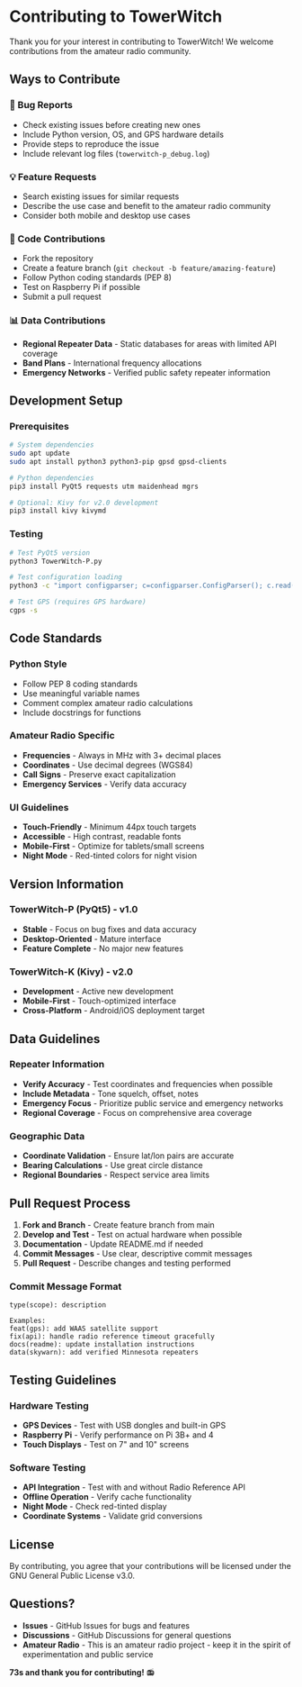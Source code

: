 # Contributing to TowerWitch

Thank you for your interest in contributing to TowerWitch! We welcome contributions from the amateur radio community.

## Ways to Contribute

### 🐛 Bug Reports
- Check existing issues before creating new ones
- Include Python version, OS, and GPS hardware details
- Provide steps to reproduce the issue
- Include relevant log files (`towerwitch-p_debug.log`)

### 💡 Feature Requests
- Search existing issues for similar requests
- Describe the use case and benefit to the amateur radio community
- Consider both mobile and desktop use cases

### 🔧 Code Contributions
- Fork the repository
- Create a feature branch (`git checkout -b feature/amazing-feature`)
- Follow Python coding standards (PEP 8)
- Test on Raspberry Pi if possible
- Submit a pull request

### 📊 Data Contributions
- **Regional Repeater Data** - Static databases for areas with limited API coverage
- **Band Plans** - International frequency allocations
- **Emergency Networks** - Verified public safety repeater information

## Development Setup

### Prerequisites
```bash
# System dependencies
sudo apt update
sudo apt install python3 python3-pip gpsd gpsd-clients

# Python dependencies
pip3 install PyQt5 requests utm maidenhead mgrs

# Optional: Kivy for v2.0 development
pip3 install kivy kivymd
```

### Testing
```bash
# Test PyQt5 version
python3 TowerWitch-P.py

# Test configuration loading
python3 -c "import configparser; c=configparser.ConfigParser(); c.read('towerwitch_config.ini'); print('Config OK')"

# Test GPS (requires GPS hardware)
cgps -s
```

## Code Standards

### Python Style
- Follow PEP 8 coding standards
- Use meaningful variable names
- Comment complex amateur radio calculations
- Include docstrings for functions

### Amateur Radio Specific
- **Frequencies** - Always in MHz with 3+ decimal places
- **Coordinates** - Use decimal degrees (WGS84)
- **Call Signs** - Preserve exact capitalization
- **Emergency Services** - Verify data accuracy

### UI Guidelines
- **Touch-Friendly** - Minimum 44px touch targets
- **Accessible** - High contrast, readable fonts
- **Mobile-First** - Optimize for tablets/small screens
- **Night Mode** - Red-tinted colors for night vision

## Version Information

### TowerWitch-P (PyQt5) - v1.0
- **Stable** - Focus on bug fixes and data accuracy
- **Desktop-Oriented** - Mature interface
- **Feature Complete** - No major new features

### TowerWitch-K (Kivy) - v2.0
- **Development** - Active new development
- **Mobile-First** - Touch-optimized interface
- **Cross-Platform** - Android/iOS deployment target

## Data Guidelines

### Repeater Information
- **Verify Accuracy** - Test coordinates and frequencies when possible
- **Include Metadata** - Tone squelch, offset, notes
- **Emergency Focus** - Prioritize public service and emergency networks
- **Regional Coverage** - Focus on comprehensive area coverage

### Geographic Data
- **Coordinate Validation** - Ensure lat/lon pairs are accurate
- **Bearing Calculations** - Use great circle distance
- **Regional Boundaries** - Respect service area limits

## Pull Request Process

1. **Fork and Branch** - Create feature branch from main
2. **Develop and Test** - Test on actual hardware when possible
3. **Documentation** - Update README.md if needed
4. **Commit Messages** - Use clear, descriptive commit messages
5. **Pull Request** - Describe changes and testing performed

### Commit Message Format
```
type(scope): description

Examples:
feat(gps): add WAAS satellite support
fix(api): handle radio reference timeout gracefully
docs(readme): update installation instructions
data(skywarn): add verified Minnesota repeaters
```

## Testing Guidelines

### Hardware Testing
- **GPS Devices** - Test with USB dongles and built-in GPS
- **Raspberry Pi** - Verify performance on Pi 3B+ and 4
- **Touch Displays** - Test on 7" and 10" screens

### Software Testing
- **API Integration** - Test with and without Radio Reference API
- **Offline Operation** - Verify cache functionality
- **Night Mode** - Check red-tinted display
- **Coordinate Systems** - Validate grid conversions

## License

By contributing, you agree that your contributions will be licensed under the GNU General Public License v3.0.

## Questions?

- **Issues** - GitHub Issues for bugs and features
- **Discussions** - GitHub Discussions for general questions
- **Amateur Radio** - This is an amateur radio project - keep it in the spirit of experimentation and public service

**73s and thank you for contributing!** 📻